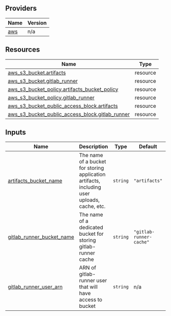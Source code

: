 <!-- BEGIN_TF_DOCS -->


## Providers

| Name | Version |
|------|---------|
| <a name="provider_aws"></a> [aws](#provider\_aws) | n/a |

## Resources

| Name | Type |
|------|------|
| [aws_s3_bucket.artifacts](https://registry.terraform.io/providers/hashicorp/aws/latest/docs/resources/s3_bucket) | resource |
| [aws_s3_bucket.gitlab_runner](https://registry.terraform.io/providers/hashicorp/aws/latest/docs/resources/s3_bucket) | resource |
| [aws_s3_bucket_policy.artifacts_bucket_policy](https://registry.terraform.io/providers/hashicorp/aws/latest/docs/resources/s3_bucket_policy) | resource |
| [aws_s3_bucket_policy.gitlab_runner](https://registry.terraform.io/providers/hashicorp/aws/latest/docs/resources/s3_bucket_policy) | resource |
| [aws_s3_bucket_public_access_block.artifacts](https://registry.terraform.io/providers/hashicorp/aws/latest/docs/resources/s3_bucket_public_access_block) | resource |
| [aws_s3_bucket_public_access_block.gitlab_runner](https://registry.terraform.io/providers/hashicorp/aws/latest/docs/resources/s3_bucket_public_access_block) | resource |

## Inputs

| Name | Description | Type | Default | Required |
|------|-------------|------|---------|:--------:|
| <a name="input_artifacts_bucket_name"></a> [artifacts\_bucket\_name](#input\_artifacts\_bucket\_name) | The name of a bucket for storing application artifacts, including user uploads, cache, etc. | `string` | `"artifacts"` | no |
| <a name="input_gitlab_runner_bucket_name"></a> [gitlab\_runner\_bucket\_name](#input\_gitlab\_runner\_bucket\_name) | The name of a dedicated bucket for storing gitlab-runner cache | `string` | `"gitlab-runner-cache"` | no |
| <a name="input_gitlab_runner_user_arn"></a> [gitlab\_runner\_user\_arn](#input\_gitlab\_runner\_user\_arn) | ARN of gitlab-runner user that will have access to bucket | `string` | n/a | yes |
<!-- END_TF_DOCS -->